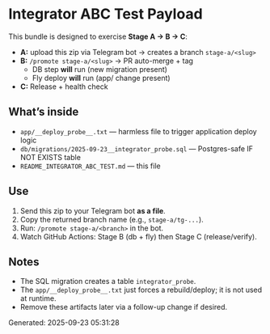 # Integrator ABC Test Payload

This bundle is designed to exercise **Stage A → B → C**:

- **A:** upload this zip via Telegram bot → creates a branch `stage-a/<slug>`
- **B:** `/promote stage-a/<slug>` → PR auto-merge + tag
    - DB step **will** run (new migration present)
    - Fly deploy **will** run (app/ change present)
- **C:** Release + health check

## What’s inside
- `app/__deploy_probe__.txt` — harmless file to trigger application deploy logic
- `db/migrations/2025-09-23__integrator_probe.sql` — Postgres-safe IF NOT EXISTS table
- `README_INTEGRATOR_ABC_TEST.md` — this file

## Use
1. Send this zip to your Telegram bot **as a file**.
2. Copy the returned branch name (e.g., `stage-a/tg-...`).
3. Run: `/promote stage-a/<branch>` in the bot.
4. Watch GitHub Actions: Stage B (db + fly) then Stage C (release/verify).

## Notes
- The SQL migration creates a table `integrator_probe`.
- The `app/__deploy_probe__.txt` just forces a rebuild/deploy; it is not used at runtime.
- Remove these artifacts later via a follow-up change if desired.

Generated: 2025-09-23 05:31:28
